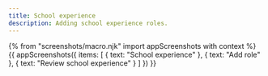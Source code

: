 ```yaml
---
title: School experience
description: Adding school experience roles.
---
```


{% from "screenshots/macro.njk" import appScreenshots with context %}
{{ appScreenshots({
  items: [
    { text: "School experience" },
    { text: "Add role" },
    { text: "Review school experience" }
  ]
}) }}
